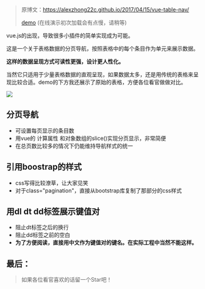 > 原博文：https://alexzhong22c.github.io/2017/04/15/vue-table-nav/
>
>  [demo](https://alexzhong22c.github.io/vue-table-nav/vue-table-nav.html) (在线演示初次加载会有点慢，请稍等)

vue.js的出现，导致很多小插件的简单实现成为可能。

这是一个关于表格数据的分页导航，按照表格中的每个条目作为单元来展示数据。

**这样的数据呈现方式可读性更强，设计更人性化。**

当然它只适用于少量表格数据的直观呈现，如果数据太多，还是用传统的表格来呈现比较合适。demo的下方我还展示了原始的表格，方便各位看官做做对比。

![](http://olqa2s510.bkt.clouddn.com/show-vue-table-nav.png)

## 分页导航

- 可设置每页显示的条目数
- 用vue的 计算属性 和对象数组的slice()实现分页显示，非常简便
- 在总页数比较多的情况下仍能维持导航样式的统一

## 引用boostrap的样式

- css写得比较潦草，让大家见笑
- 对于class="pagination"，直接从bootstrap库复制了那部分的css样式

## 用dl dt dd标签展示键值对

- 阻止dt标签之后的换行
- 阻止dd标签之前的空白
- **为了方便阅读，直接用中文作为键值对的键名。在实际工程中当然不能这样。**

## 最后：

> 如果各位看官喜欢的话留一个Star吧！